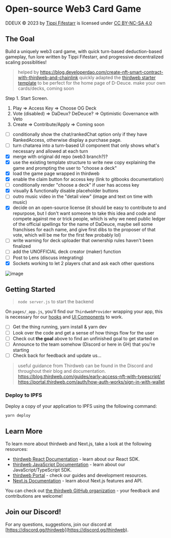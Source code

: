 # Open-source Web3 Card Game

DDEUX © 2023 by [Tippi Fifestarr](https://devpost.com/tippi-fifestarr) is licensed under [CC BY-NC-SA 4.0](http://creativecommons.org/licenses/by-nc-sa/4.0/?ref=chooser-v1)

## The Goal

Build a uniquely web3 card game, with quick turn-based deduction-based gameplay, fun lore written by Tippi Fifestarr, and progressive decentralized scaling possiblities!

> helped by https://blog.developerdao.com/create-nft-smart-contract-with-thirdweb-and-chainlink
> quickly adapted the [thirdweb starter template](https://next-javascript-starter.thirdweb-example.com/) to be perfect for the home page of D-Deuce.
> make your own cards/decks, coming soon

Step 1. Start Screen.

1. Play => Access Key => Choose OG Deck
2. Vote (disabled) => DaDeux? DeDeuce? => Optimistic Governance with Veto
3. Create => Contribute/Apply => Coming soon

- [ ] conditionally show the chat/rankedChat option only if they have RankedAccess, otherwise display a purchase page.
- [ ] turn chatarea into a turn-based UI component that only shows what's necessary and allowed at each turn
- [x] merge with original dd repo (web3 branch?)?
- [x] use the existing template structure to write new copy explaining the game and prompting the user to "choose a deck"
- [x] load the game page wrapped in thirdweb
- [x] enable the claim button for access key (link to gitbooks documentation)
- [ ] conditionally render "choose a deck" if user has access key
- [x] visually & functionally disable placeholder buttons
- [ ] outro music video in the "detail view" (image and text on time with music)
- [x] decide on an open-source license (it should be easy to contribute to and repurpose, but I don't want someone to take this idea and code and compete against me or trick people, which is why we need public ledger of the official spellings for the name of DaDeuce, maybe sell some franchises for each name, and give first dibs to the proposer of that vote, which will be me for the first few probably lol)
- [ ] write warning for deck uploader that ownership rules haven't been finalized
- [ ] add the UNOFFICIAL deck creator (maker) function
- [ ] Post to Lens (discuss integrating)
- [x] Sockets working to let 2 players chat and ask each other questions

![image](https://github.com/tippi-fifestarr/dd2/assets/62179036/d890d473-9b40-4ecd-963e-fa3ef4516c8f)

## Getting Started

> `node server.js` to start the backend

On `pages/_app.js`, you'll find our `ThirdwebProvider` wrapping your app, this is necessary for our [hooks](https://portal.thirdweb.com/react) and
[UI Components](https://portal.thirdweb.com/ui-components) to work.

- [ ] Get the thing running, yarn install & yarn dev
- [ ] Look over the code and get a sense of how things flow for the user
- [ ] Check out **the goal** above to find an unfinished goal to get started on
- [ ] Announce to the team somehow (Discord or here in GH) that you're starting
- [ ] Check back for feedback and update us...

> useful guidance from Thirdweb can be found in the Discord and throughout their blog and documentation. <br> https://blog.thirdweb.com/guides/early-access-nft-with-typescript/ <br> https://portal.thirdweb.com/auth/how-auth-works/sign-in-with-wallet

### Deploy to IPFS

Deploy a copy of your application to IPFS using the following command:

```bash
yarn deploy
```

## Learn More

To learn more about thirdweb and Next.js, take a look at the following resources:

- [thirdweb React Documentation](https://docs.thirdweb.com/react) - learn about our React SDK.
- [thirdweb JavaScript Documentation](https://docs.thirdweb.com/react) - learn about our JavaScript/TypeScript SDK.
- [thirdweb Portal](https://docs.thirdweb.com/react) - check our guides and development resources.
- [Next.js Documentation](https://nextjs.org/docs) - learn about Next.js features and API.

You can check out [the thirdweb GitHub organization](https://github.com/thirdweb-dev) - your feedback and contributions are welcome!

## Join our Discord!

For any questions, suggestions, join our discord at [https://discord.gg/thirdweb](https://discord.gg/thirdweb).
